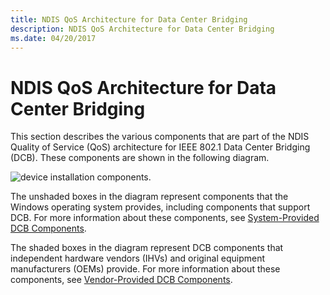 ```yaml
---
title: NDIS QoS Architecture for Data Center Bridging
description: NDIS QoS Architecture for Data Center Bridging
ms.date: 04/20/2017
---
```


# NDIS QoS Architecture for Data Center Bridging


This section describes the various components that are part of the NDIS Quality of Service (QoS) architecture for IEEE 802.1 Data Center Bridging (DCB). These components are shown in the following diagram.

![device installation components.](images/dcb.png)

The unshaded boxes in the diagram represent components that the Windows operating system provides, including components that support DCB. For more information about these components, see [System-Provided DCB Components](system-provided-dcb-components.md).

The shaded boxes in the diagram represent DCB components that independent hardware vendors (IHVs) and original equipment manufacturers (OEMs) provide. For more information about these components, see [Vendor-Provided DCB Components](vendor-provided-dcb-components.md).

 

 





